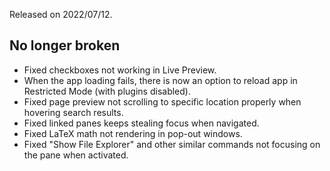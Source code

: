 Released on 2022/07/12.

## No longer broken

- Fixed checkboxes not working in Live Preview.
- When the app loading fails, there is now an option to reload app in Restricted Mode (with plugins disabled).
- Fixed page preview not scrolling to specific location properly when hovering search results.
- Fixed linked panes keeps stealing focus when navigated.
- Fixed LaTeX math not rendering in pop-out windows.
- Fixed "Show File Explorer" and other similar commands not focusing on the pane when activated.
